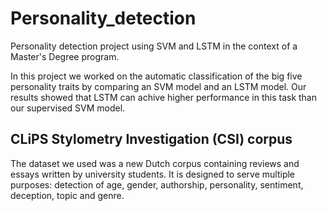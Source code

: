# Personality_detection
Personality detection project using SVM and LSTM in the context of a Master's Degree program. 

In this project we worked on  the automatic classification of the big five personality traits by comparing an SVM model and an LSTM model.
Our results showed that LSTM can achive higher performance in this task than our supervised SVM model.


##  CLiPS Stylometry Investigation (CSI) corpus

The dataset we used was a new Dutch corpus containing reviews and essays written by university students. It is designed to serve multiple purposes: detection of age, gender, authorship, personality, sentiment, deception, topic and genre.

